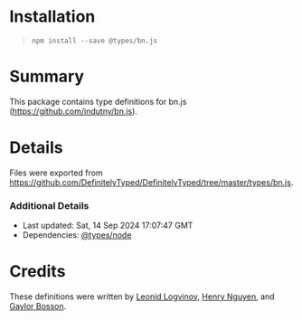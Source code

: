 # Installation
> `npm install --save @types/bn.js`

# Summary
This package contains type definitions for bn.js (https://github.com/indutny/bn.js).

# Details
Files were exported from https://github.com/DefinitelyTyped/DefinitelyTyped/tree/master/types/bn.js.

### Additional Details
 * Last updated: Sat, 14 Sep 2024 17:07:47 GMT
 * Dependencies: [@types/node](https://npmjs.com/package/@types/node)

# Credits
These definitions were written by [Leonid Logvinov](https://github.com/LogvinovLeon), [Henry Nguyen](https://github.com/HenryNguyen5), and [Gaylor Bosson](https://github.com/Gilthoniel).
